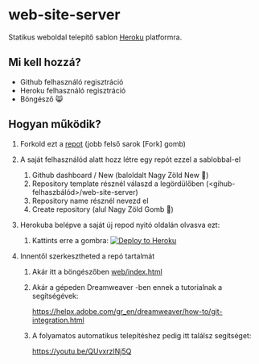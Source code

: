 # web-site-server

Statikus weboldal telepítő sablon [Heroku](https://heroku.com) platformra.

## Mi kell hozzá?

- Github felhasználó regisztráció
- Heroku felhasználó regisztráció
- Böngésző :smile_cat: 

## Hogyan működik?

1. Forkold ezt a [repot](https://github.com/felegy/web-site-server) (jobb felső sarok [Fork] gomb)

2. A saját felhasználód alatt hozz létre egy repót ezzel a sablobbal-el

   1. Github dashboard / New (baloldalt Nagy Zöld New :green_book:)
   2. Repository template résznél válaszd a legördülőben (<gihub-felhaszbálód>/web-site-server)
   3. Repository name  résznél nevezd el
   4.  Create repository (alul Nagy Zöld Gomb :green_heart:)

3. Herokuba belépve a saját új repod nyitó oldalán olvasva ezt:

   1. Kattints erre a gombra: [![Deploy to Heroku](https://www.herokucdn.com/deploy/button.png)](https://heroku.com/deploy)

4. Innentől szerkesztheted a repó tartalmát

   1. Akár itt a böngészőben [web/index.html](web/index.html)

   2. Akár a gépeden Dreamweaver -ben ennek a tutorialnak a segítségévek: 

      https://helpx.adobe.com/gr_en/dreamweaver/how-to/git-integration.html

   3. A folyamatos automatikus telepítéshez pedig itt találsz segítséget: 

      https://youtu.be/QUvxrzINj5Q 

